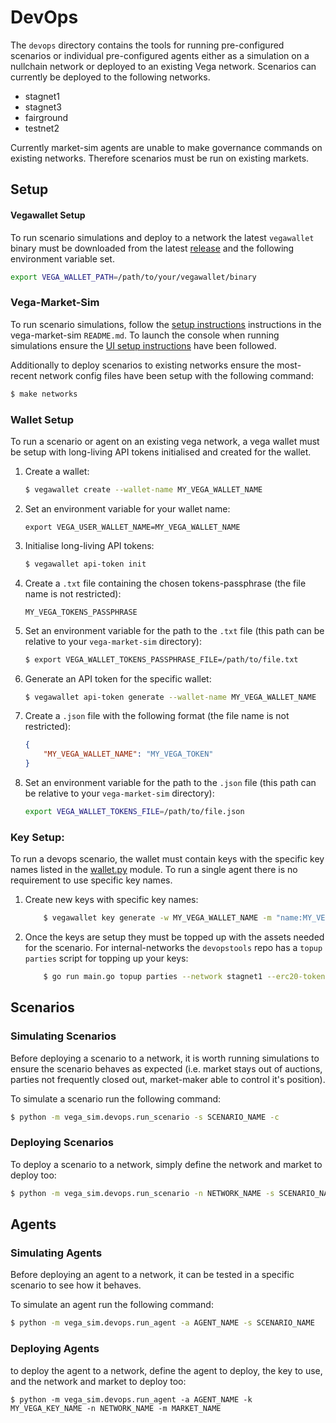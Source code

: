 # DevOps

The `devops` directory contains the tools for running pre-configured scenarios or individual pre-configured agents either as a simulation on a nullchain network or deployed to an existing Vega network. Scenarios can currently be deployed to the following networks.

- stagnet1
- stagnet3
- fairground
- testnet2

Currently market-sim agents are unable to make governance commands on existing networks. Therefore scenarios must be run on existing markets.
## Setup
#### Vegawallet Setup
To run scenario simulations and deploy to a network the latest `vegawallet` binary must be downloaded from the latest [release](https://github.com/vegaprotocol/vega/releases) and the following environment variable set.
```bash
export VEGA_WALLET_PATH=/path/to/your/vegawallet/binary
``` 

### Vega-Market-Sim
To run scenario simulations, follow the [setup instructions](https://github.com/vegaprotocol/vega-market-sim/blob/develop/README.md#setup) instructions in the vega-market-sim `README.md`. To launch the console when running simulations ensure the [UI setup instructions](https://github.com/vegaprotocol/vega-market-sim/blob/develop/README.md#ui) have been followed.

Additionally to deploy scenarios to existing networks ensure the most-recent network config files have been setup with the following command:
```bash
$ make networks
```

### Wallet Setup
To run a scenario or agent on an existing vega network, a vega wallet must be setup with long-living API tokens initialised and created for the wallet.

1.  Create a wallet:

    ```bash
    $ vegawallet create --wallet-name MY_VEGA_WALLET_NAME
    ```

1. Set an environment variable for your wallet name:

    ```
    export VEGA_USER_WALLET_NAME=MY_VEGA_WALLET_NAME
    ```

1. Initialise long-living API tokens:

    ```bash
    $ vegawallet api-token init
    ```

1. Create a `.txt` file containing the chosen tokens-passphrase (the file name is not restricted):

    ```text
    MY_VEGA_TOKENS_PASSPHRASE
    ```

1. Set an environment variable for the path to the `.txt` file (this path can be relative to your `vega-market-sim` directory):

    ```bash
    $ export VEGA_WALLET_TOKENS_PASSPHRASE_FILE=/path/to/file.txt
    ```

1. Generate an API token for the specific wallet:

    ```bash
    $ vegawallet api-token generate --wallet-name MY_VEGA_WALLET_NAME
    ```

1. Create a `.json` file with the following format (the file name is not restricted):

    ```json
    {
        "MY_VEGA_WALLET_NAME": "MY_VEGA_TOKEN"
    }
    ```

1. Set an environment variable for the path to the `.json` file (this path can be relative to your `vega-market-sim` directory):

    ```bash
    export VEGA_WALLET_TOKENS_FILE=/path/to/file.json
    ```

### Key Setup:

To run a devops scenario, the wallet must contain keys with the specific key names listed in the [wallet.py](./wallet.py) module. To run a single agent there is no requirement to use specific key names.

1. Create new keys with specific key names:

    ```bash
        $ vegawallet key generate -w MY_VEGA_WALLET_NAME -m "name:MY_VEGA_KEY_NAME"
    ```

1. Once the keys are setup they must be topped up with the assets needed for the scenario. For internal-networks the `devopstools` repo has a `topup parties` script for topping up your keys:

    ```bash
        $ go run main.go topup parties --network stagnet1 --erc20-token-address ERC_20_TOKEN_ADDRESS  --amount 180000  --parties MY_VEGA_PUBLIC_KEY
    ```

## Scenarios
### Simulating Scenarios
Before deploying a scenario to a network, it is worth running simulations to ensure
the scenario behaves as expected (i.e. market stays out of auctions, parties not 
frequently closed out, market-maker able to control it's position).

To simulate a scenario run the following command:

```bash
$ python -m vega_sim.devops.run_scenario -s SCENARIO_NAME -c
```

### Deploying Scenarios

To deploy a scenario to a network, simply define the network and market to deploy too:

```bash
$ python -m vega_sim.devops.run_scenario -n NETWORK_NAME -s SCENARIO_NAME -m MARKET_NAME
```

## Agents

### Simulating Agents

Before deploying an agent to a network, it can be tested in a specific scenario to see how it behaves.

To simulate an agent run the following command:

```bash
$ python -m vega_sim.devops.run_agent -a AGENT_NAME -s SCENARIO_NAME
```
### Deploying Agents

to deploy the agent to a network, define the agent to deploy, the key to use, and the network and market to deploy too:

```
$ python -m vega_sim.devops.run_agent -a AGENT_NAME -k MY_VEGA_KEY_NAME -n NETWORK_NAME -m MARKET_NAME
```